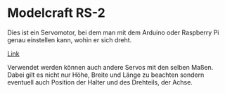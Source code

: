 Modelcraft RS-2
===============

Dies ist ein Servomotor, bei dem man mit dem Arduino oder Raspberry Pi genau einstellen kann, wohin er sich dreht.

[Link](http://www.servodatabase.com/servo/modelcraft/rs-2)

Verwendet werden können auch andere Servos mit den selben Maßen. Dabei gilt es nicht nur Höhe, Breite und Länge zu beachten sondern eventuell auch Position der Halter und des Drehteils, der Achse.